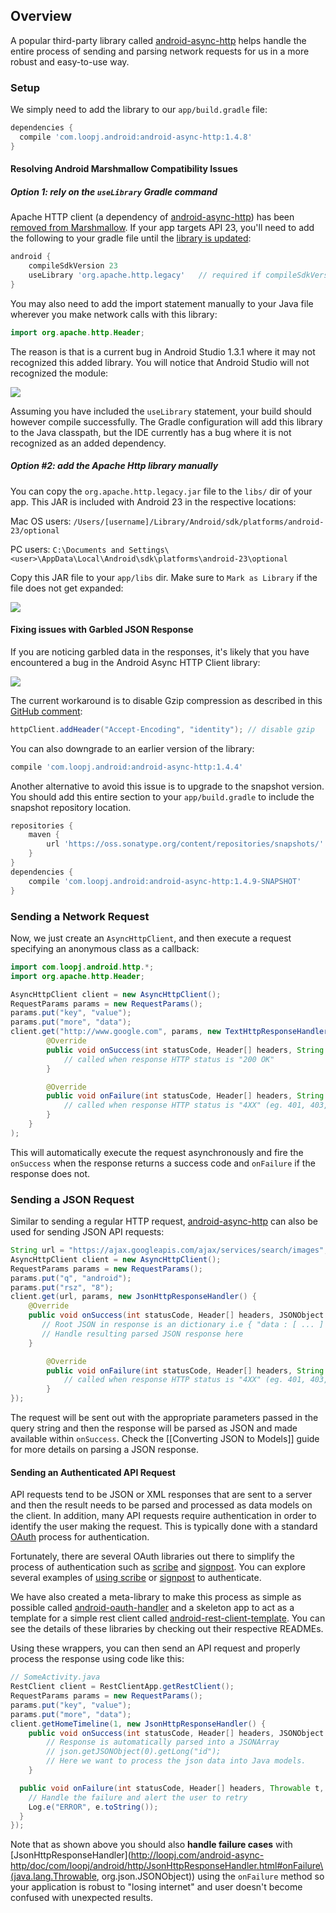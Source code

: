 ## Overview

A popular third-party library called [android-async-http](http://loopj.com/android-async-http/) helps handle the entire process of sending and parsing network requests for us in a more robust and easy-to-use way.

### Setup

We simply need to add the library to our `app/build.gradle` file:

```gradle
dependencies {
  compile 'com.loopj.android:android-async-http:1.4.8'
}
```

#### Resolving Android Marshmallow Compatibility Issues

##### Option 1: rely on the `useLibrary` Gradle command

Apache HTTP client (a dependency of [android-async-http](http://loopj.com/android-async-http/)) has been [removed from Marshmallow](http://developer.android.com/preview/behavior-changes.html#behavior-apache-http-client). If your app targets API 23, you'll need to add the following to your gradle file until the [library is updated](https://github.com/loopj/android-async-http/issues/830):

  ```gradle
  android {
      compileSdkVersion 23
      useLibrary 'org.apache.http.legacy'   // required if compileSdkVersion >= 23
  }
  ```

You may also need to add the import statement manually to your Java file wherever you make network calls with this library:

```java
import org.apache.http.Header;
```

The reason is that is a current bug in Android Studio 1.3.1 where it may not recognized this added library.  You will notice that Android Studio will not recognized the module:

  <img src="https://i.imgur.com/jreDUla.png"/>

Assuming you have included the `useLibrary` statement, your build should however compile successfully.  The Gradle configuration will add this library to the Java classpath, but the IDE currently has a bug where it is not recognized as an added dependency.

##### Option #2: add the Apache Http library manually

You can copy the `org.apache.http.legacy.jar` file to the `libs/` dir of your app.  This JAR is included with Android 23 in the respective locations:

Mac OS users: `/Users/[username]/Library/Android/sdk/platforms/android-23/optional`

PC users: `C:\Documents and Settings\<user>\AppData\Local\Android\sdk\platforms\android-23\optional`

Copy this JAR file to your `app/libs` dir.  Make sure to `Mark as Library` if the file does not get expanded:

<img src="http://i.imgur.com/hw0FVjk.gif">

#### Fixing issues with Garbled JSON Response

If you are noticing garbled data in the responses, it's likely that you have encountered a bug in the Android Async HTTP Client library:

<img src="https://cloud.githubusercontent.com/assets/126405/5264140/d878ea00-7a40-11e4-867f-6515814861a0.png"/>

The current workaround is to disable Gzip compression as described in this [GitHub comment](https://github.com/loopj/android-async-http/issues/932#issuecomment-134549073):

```java
httpClient.addHeader("Accept-Encoding", "identity"); // disable gzip
```

You can also downgrade to an earlier version of the library:

```gradle
compile 'com.loopj.android:android-async-http:1.4.4'
```

Another alternative to avoid this issue is to upgrade to the snapshot version.  You should add this entire section to your `app/build.gradle` to include the snapshot repository location.

```gradle
repositories {
    maven {
        url 'https://oss.sonatype.org/content/repositories/snapshots/'
    }
}
dependencies {
    compile 'com.loopj.android:android-async-http:1.4.9-SNAPSHOT'
}
```

### Sending a Network Request

Now, we just create an `AsyncHttpClient`, and then execute a request specifying an anonymous class as a callback:

```java
import com.loopj.android.http.*;
import org.apache.http.Header;

AsyncHttpClient client = new AsyncHttpClient();
RequestParams params = new RequestParams();
params.put("key", "value");
params.put("more", "data");
client.get("http://www.google.com", params, new TextHttpResponseHandler() {
        @Override
        public void onSuccess(int statusCode, Header[] headers, String res) {
            // called when response HTTP status is "200 OK"
        }

        @Override
        public void onFailure(int statusCode, Header[] headers, String res, Throwable t) {
            // called when response HTTP status is "4XX" (eg. 401, 403, 404)
        }	
    }
);
```

This will automatically execute the request asynchronously and fire the `onSuccess` when the response returns a success code and `onFailure` if the response does not.

### Sending a JSON Request

Similar to sending a regular HTTP request, [android-async-http](http://loopj.com/android-async-http/) can also be used for sending JSON API requests:

```java
String url = "https://ajax.googleapis.com/ajax/services/search/images";
AsyncHttpClient client = new AsyncHttpClient();
RequestParams params = new RequestParams();
params.put("q", "android");
params.put("rsz", "8");
client.get(url, params, new JsonHttpResponseHandler() {    	    
    @Override
    public void onSuccess(int statusCode, Header[] headers, JSONObject response) {
       // Root JSON in response is an dictionary i.e { "data : [ ... ] }
       // Handle resulting parsed JSON response here
    }

        @Override
        public void onFailure(int statusCode, Header[] headers, String res, Throwable t) {
            // called when response HTTP status is "4XX" (eg. 401, 403, 404)
        }
});
```

The request will be sent out with the appropriate parameters passed in the query string and then the response will be parsed as JSON and made available within `onSuccess`. Check the [[Converting JSON to Models]] guide for more details on parsing a JSON response.

#### Sending an Authenticated API Request

API requests tend to be JSON or XML responses that are sent to a server and then the result needs to be parsed and processed as data models on the client. In addition, many API requests require authentication in order to identify the user making the request. This is typically done with a standard [OAuth](http://oauth.net/2/) process for authentication.

Fortunately, there are several OAuth libraries out there to simplify the process of authentication such as [scribe](https://github.com/fernandezpablo85/scribe-java) and [signpost](https://code.google.com/p/oauth-signpost/). You can explore several examples of [using scribe](https://github.com/fernandezpablo85/scribe-java/tree/master/src/test/java/org/scribe/examples) or [signpost](https://github.com/mttkay/signpost-examples) to authenticate.

We have also created a meta-library to make this process as simple as possible called [android-oauth-handler](https://github.com/codepath/android-oauth-handler) and a skeleton app to act as a template for a simple rest client called [android-rest-client-template](https://github.com/codepath/android-rest-client-template). You can see the details of these libraries by checking out their respective READMEs.

Using these wrappers, you can then send an API request and properly process the response using code like this:

```java
// SomeActivity.java
RestClient client = RestClientApp.getRestClient();
RequestParams params = new RequestParams();
params.put("key", "value");
params.put("more", "data");
client.getHomeTimeline(1, new JsonHttpResponseHandler() {
    public void onSuccess(int statusCode, Header[] headers, JSONObject json) {
        // Response is automatically parsed into a JSONArray
        // json.getJSONObject(0).getLong("id");
        // Here we want to process the json data into Java models.
    }

  public void onFailure(int statusCode, Header[] headers, Throwable t, JSONObject e)  {
    // Handle the failure and alert the user to retry
    Log.e("ERROR", e.toString());
  }
});
```

Note that as shown above you should also **handle failure cases** with [JsonHttpResponseHandler](http://loopj.com/android-async-http/doc/com/loopj/android/http/JsonHttpResponseHandler.html#onFailure\(java.lang.Throwable, org.json.JSONObject\)) using the `onFailure` method so your application is robust to "losing internet" and user doesn't become confused with unexpected results.